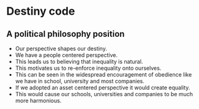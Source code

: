 # Destiny code 
## A political philosophy position

- Our perspective shapes our destiny. 
- We have a people centered perspective.
- This leads us to believing that inequality is natural.
- This motivates us to re-enforce inequality onto ourselves. 
- This can be seen in the widespread encouragement of obedience like we have in school, university and most companies.
- If we adopted an asset centered perspective it would create equality. 
- This would cause our schools, universities and companies to be much more harmonious.
